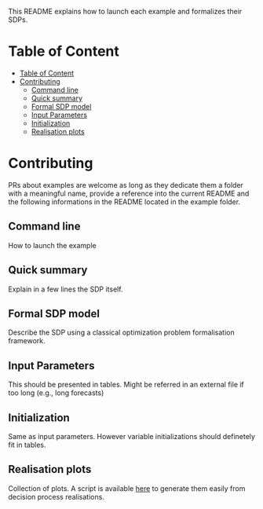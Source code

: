 This README explains how to launch each example and formalizes their SDPs.

# Table of Content
- [Table of Content](#table-of-content)
- [Contributing](#contributing)
  - [Command line](#command-line)
  - [Quick summary](#quick-summary)
  - [Formal SDP model](#formal-sdp-model)
  - [Input Parameters](#input-parameters)
  - [Initialization](#initialization)
  - [Realisation plots](#realisation-plots)




# Contributing
PRs about examples are welcome as long as they dedicate them a folder with a meaningful name, provide a reference into the current README and the following informations in the README located in the example folder.

## Command line
How to launch the example

## Quick summary
Explain in a few lines the SDP itself.

## Formal SDP model
Describe the SDP using a classical optimization problem formalisation framework.

## Input Parameters
This should be presented in tables. Might be referred in an external file if too long (e.g., long forecasts)

## Initialization
Same as input parameters. However variable initializations should definetely fit in tables.

## Realisation plots
Collection of plots. A script is available [here](http://coming_soon.com) to generate them easily from decision process realisations.


